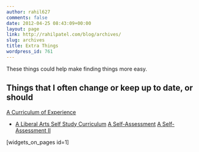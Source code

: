 ```yaml
---
author: rahil627
comments: false
date: 2012-04-25 08:43:09+00:00
layout: page
link: http://rahilpatel.com/blog/archives/
slug: archives
title: Extra Things
wordpress_id: 761
---
```


These things could help make finding things more easy.



## Things that I often change or keep up to date, or should


[A Curriculum of Experience](http://www.rahilpatel.com/blog/a-curriculum-of-experience)
  - [A Liberal Arts Self Study Curriculum](http://www.rahilpatel.com/blog/a-liberal-arts-self-study-curriculum)
[A Self-Assessment](http://www.rahilpatel.com/blog/a-self-assessment)
[A Self-Assessment II](http://www.rahilpatel.com/blog/a-self-assessment-ii)

[widgets_on_pages id=1]
